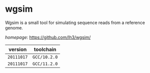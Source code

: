# wgsim

Wgsim is a small tool for simulating sequence reads from a reference genome.

*homepage*: <https://github.com/lh3/wgsim/>

version | toolchain
--------|----------
``20111017`` | ``GCC/10.2.0``
``20111017`` | ``GCC/11.2.0``
